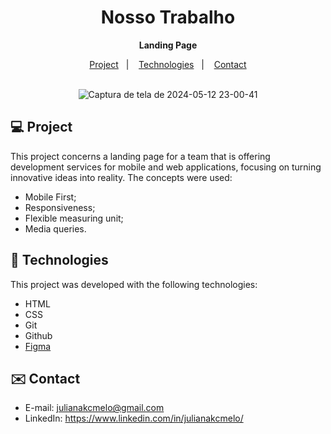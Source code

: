 <div align="center">
  
# Nosso Trabalho <br>
**Landing Page** <br>

</div>

<p align="center">
  <a href="#-project">Project</a>&nbsp;&nbsp;&nbsp;|&nbsp;&nbsp;&nbsp;
  <a href="#-tech">Technologies</a>&nbsp;&nbsp;&nbsp;|&nbsp;&nbsp;&nbsp;
  <a href="#-contact">Contact</a><br><br>
</p>


<div align="center">

![Captura de tela de 2024-05-12 23-00-41](https://github.com/julianakcm1/NossoTrabalho/assets/54086293/5fa52dcb-f6d7-4c5d-b9e3-463538a19814)

</div>

<div id="-project">

## :computer: Project

This project concerns a landing page for a team that is offering development services for mobile and web applications, focusing on turning innovative ideas into reality. The concepts were used:

- Mobile First;
- Responsiveness;
- Flexible measuring unit;
- Media queries.

</div>

<div id="-tech">

## :rocket: Technologies

This project was developed with the following technologies:

- HTML  
- CSS
- Git
- Github
- [Figma](https://www.figma.com/file/b9HqqPDrC8C58OR90bcVHI/NOSSO-TRABALHO---Landing-Page?type=design&node-id=203-412&mode=design&t=qyt3h7R0W3avxTQs-0)

</div>

<div id="-contact">

## :envelope: Contact

- E-mail: julianakcmelo@gmail.com
- LinkedIn: https://www.linkedin.com/in/julianakcmelo/

</div>
